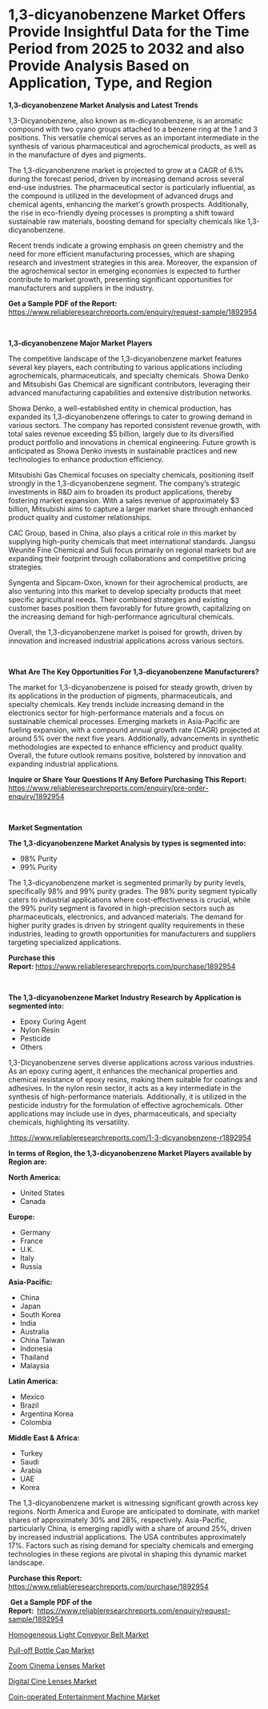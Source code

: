 <p><h1>1,3-dicyanobenzene Market Offers Provide Insightful Data for the Time Period from 2025 to 2032 and also Provide Analysis Based on Application, Type, and Region</h1></p><p><strong>1,3-dicyanobenzene Market Analysis and Latest Trends</strong></p>
<p><p>1,3-Dicyanobenzene, also known as m-dicyanobenzene, is an aromatic compound with two cyano groups attached to a benzene ring at the 1 and 3 positions. This versatile chemical serves as an important intermediate in the synthesis of various pharmaceutical and agrochemical products, as well as in the manufacture of dyes and pigments.</p><p>The 1,3-dicyanobenzene market is projected to grow at a CAGR of 6.1% during the forecast period, driven by increasing demand across several end-use industries. The pharmaceutical sector is particularly influential, as the compound is utilized in the development of advanced drugs and chemical agents, enhancing the market's growth prospects. Additionally, the rise in eco-friendly dyeing processes is prompting a shift toward sustainable raw materials, boosting demand for specialty chemicals like 1,3-dicyanobenzene.</p><p>Recent trends indicate a growing emphasis on green chemistry and the need for more efficient manufacturing processes, which are shaping research and investment strategies in this area. Moreover, the expansion of the agrochemical sector in emerging economies is expected to further contribute to market growth, presenting significant opportunities for manufacturers and suppliers in the industry.</p></p>
<p><strong>Get a Sample PDF of the Report:&nbsp;</strong> <a href="https://www.reliableresearchreports.com/enquiry/request-sample/1892954?utm_campaign=41&utm_medium=2&utm_source=Github&utm_content=ia&utm_term=14012025&utm_id=13-dicyanobenzene">https://www.reliableresearchreports.com/enquiry/request-sample/1892954</a></p>
<p>&nbsp;</p>
<p><strong>1,3-dicyanobenzene Major Market Players</strong></p>
<p><p>The competitive landscape of the 1,3-dicyanobenzene market features several key players, each contributing to various applications including agrochemicals, pharmaceuticals, and specialty chemicals. Showa Denko and Mitsubishi Gas Chemical are significant contributors, leveraging their advanced manufacturing capabilities and extensive distribution networks. </p><p>Showa Denko, a well-established entity in chemical production, has expanded its 1,3-dicyanobenzene offerings to cater to growing demand in various sectors. The company has reported consistent revenue growth, with total sales revenue exceeding $5 billion, largely due to its diversified product portfolio and innovations in chemical engineering. Future growth is anticipated as Showa Denko invests in sustainable practices and new technologies to enhance production efficiency.</p><p>Mitsubishi Gas Chemical focuses on specialty chemicals, positioning itself strongly in the 1,3-dicyanobenzene segment. The company’s strategic investments in R&D aim to broaden its product applications, thereby fostering market expansion. With a sales revenue of approximately $3 billion, Mitsubishi aims to capture a larger market share through enhanced product quality and customer relationships.</p><p>CAC Group, based in China, also plays a critical role in this market by supplying high-purity chemicals that meet international standards. Jiangsu Weunite Fine Chemical and Suli focus primarily on regional markets but are expanding their footprint through collaborations and competitive pricing strategies.</p><p>Syngenta and Sipcam-Oxon, known for their agrochemical products, are also venturing into this market to develop specialty products that meet specific agricultural needs. Their combined strategies and existing customer bases position them favorably for future growth, capitalizing on the increasing demand for high-performance agricultural chemicals.</p><p>Overall, the 1,3-dicyanobenzene market is poised for growth, driven by innovation and increased industrial applications across various sectors.</p></p>
<p>&nbsp;</p>
<p><strong>What Are The Key Opportunities For 1,3-dicyanobenzene Manufacturers?</strong></p>
<p><p>The market for 1,3-dicyanobenzene is poised for steady growth, driven by its applications in the production of pigments, pharmaceuticals, and specialty chemicals. Key trends include increasing demand in the electronics sector for high-performance materials and a focus on sustainable chemical processes. Emerging markets in Asia-Pacific are fueling expansion, with a compound annual growth rate (CAGR) projected at around 5% over the next five years. Additionally, advancements in synthetic methodologies are expected to enhance efficiency and product quality. Overall, the future outlook remains positive, bolstered by innovation and expanding industrial applications.</p></p>
<p><strong>Inquire or Share Your Questions If Any Before Purchasing This Report:</strong> <a href="https://www.reliableresearchreports.com/enquiry/pre-order-enquiry/1892954?utm_campaign=41&utm_medium=2&utm_source=Github&utm_content=ia&utm_term=14012025&utm_id=13-dicyanobenzene">https://www.reliableresearchreports.com/enquiry/pre-order-enquiry/1892954</a></p>
<p>&nbsp;</p>
<p><strong>Market Segmentation</strong></p>
<p><strong>The 1,3-dicyanobenzene Market Analysis by types is segmented into:</strong></p>
<p><ul><li>98% Purity</li><li>99% Purity</li></ul></p>
<p><p>The 1,3-dicyanobenzene market is segmented primarily by purity levels, specifically 98% and 99% purity grades. The 98% purity segment typically caters to industrial applications where cost-effectiveness is crucial, while the 99% purity segment is favored in high-precision sectors such as pharmaceuticals, electronics, and advanced materials. The demand for higher purity grades is driven by stringent quality requirements in these industries, leading to growth opportunities for manufacturers and suppliers targeting specialized applications.</p></p>
<p><strong>Purchase this Report:&nbsp;</strong><a href="https://www.reliableresearchreports.com/purchase/1892954?utm_campaign=41&utm_medium=2&utm_source=Github&utm_content=ia&utm_term=14012025&utm_id=13-dicyanobenzene">https://www.reliableresearchreports.com/purchase/1892954</a></p>
<p>&nbsp;</p>
<p><strong>The 1,3-dicyanobenzene Market Industry Research by Application is segmented into:</strong></p>
<p><ul><li>Epoxy Curing Agent</li><li>Nylon Resin</li><li>Pesticide</li><li>Others</li></ul></p>
<p><p>1,3-Dicyanobenzene serves diverse applications across various industries. As an epoxy curing agent, it enhances the mechanical properties and chemical resistance of epoxy resins, making them suitable for coatings and adhesives. In the nylon resin sector, it acts as a key intermediate in the synthesis of high-performance materials. Additionally, it is utilized in the pesticide industry for the formulation of effective agrochemicals. Other applications may include use in dyes, pharmaceuticals, and specialty chemicals, highlighting its versatility.</p></p>
<p><a href="https://www.reliableresearchreports.com/1-3-dicyanobenzene-r1892954?utm_campaign=41&utm_medium=2&utm_source=Github&utm_content=ia&utm_term=14012025&utm_id=13-dicyanobenzene">&nbsp;https://www.reliableresearchreports.com/1-3-dicyanobenzene-r1892954</a></p>
<p><strong>In terms of Region, the 1,3-dicyanobenzene Market Players available by Region are:</strong></p>
<p>
    <p> <strong> North America: </strong>
        <ul>
            <li>United States</li>
            <li>Canada</li>
        </ul>
        </p> 
    <p> <strong> Europe: </strong>
        <ul>
            <li>Germany</li>
            <li>France</li>
            <li>U.K.</li>
            <li>Italy</li>
            <li>Russia</li>
        </ul>
        </p> 
    <p> <strong> Asia-Pacific: </strong>
        <ul>
            <li>China</li>
            <li>Japan</li>
            <li>South Korea</li>
            <li>India</li>
            <li>Australia</li>
            <li>China Taiwan</li>
            <li>Indonesia</li>
            <li>Thailand</li>
            <li>Malaysia</li>
        </ul>
        </p> 
    <p> <strong> Latin America: </strong>
        <ul>
            <li>Mexico</li>
            <li>Brazil</li>
            <li>Argentina Korea</li>
            <li>Colombia</li>
        </ul>
        </p> 
    <p> <strong> Middle East & Africa: </strong>
        <ul>
            <li>Turkey</li>
            <li>Saudi</li>
            <li>Arabia</li>
            <li>UAE</li>
            <li>Korea</li>
        </ul>
    </p>
    </p>
<p><p>The 1,3-dicyanobenzene market is witnessing significant growth across key regions. North America and Europe are anticipated to dominate, with market shares of approximately 30% and 28%, respectively. Asia-Pacific, particularly China, is emerging rapidly with a share of around 25%, driven by increased industrial applications. The USA contributes approximately 17%. Factors such as rising demand for specialty chemicals and emerging technologies in these regions are pivotal in shaping this dynamic market landscape.</p></p>
<p><strong>Purchase this Report: </strong><a href="https://www.reliableresearchreports.com/purchase/1892954?utm_campaign=41&utm_medium=2&utm_source=Github&utm_content=ia&utm_term=14012025&utm_id=13-dicyanobenzene">https://www.reliableresearchreports.com/purchase/1892954</a></p>
<p>&nbsp;<strong>Get a Sample PDF of the Report:&nbsp;&nbsp;</strong><a href="https://www.reliableresearchreports.com/enquiry/request-sample/1892954?utm_campaign=41&utm_medium=2&utm_source=Github&utm_content=ia&utm_term=14012025&utm_id=13-dicyanobenzene">https://www.reliableresearchreports.com/enquiry/request-sample/1892954</a></p>
<p><strong></strong></p>
<p><p><a href="https://github.com/ParvinKhatun77/Market-Research-Report-List-1/blob/main/homogeneous-light-conveyor-belt-market.md?utm_campaign=41&utm_medium=2&utm_source=Github&utm_content=ia&utm_term=14012025&utm_id=13-dicyanobenzene">Homogeneous Light Conveyor Belt Market</a></p><p><a href="https://github.com/abbislposival/Market-Research-Report-List-1/blob/main/pull-off-bottle-cap-market.md?utm_campaign=41&utm_medium=2&utm_source=Github&utm_content=ia&utm_term=14012025&utm_id=13-dicyanobenzene">Pull-off Bottle Cap Market</a></p><p><a href="https://github.com/DixieGrimes/Market-Research-Report-List-1/blob/main/zoom-cinema-lenses-market.md?utm_campaign=41&utm_medium=2&utm_source=Github&utm_content=ia&utm_term=14012025&utm_id=13-dicyanobenzene">Zoom Cinema Lenses Market</a></p><p><a href="https://github.com/nathandecarvalho/Market-Research-Report-List-5/blob/main/digital-cine-lenses-market.md?utm_campaign=41&utm_medium=2&utm_source=Github&utm_content=ia&utm_term=14012025&utm_id=13-dicyanobenzene">Digital Cine Lenses Market</a></p><p><a href="https://github.com/stephaniwo144/Market-Research-Report-List-1/blob/main/coin-operated-entertainment-machine-market.md?utm_campaign=41&utm_medium=2&utm_source=Github&utm_content=ia&utm_term=14012025&utm_id=13-dicyanobenzene">Coin-operated Entertainment Machine Market</a></p></p>